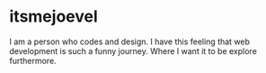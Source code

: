 # itsmejoevel

I am a person who codes and design. I have this feeling that web development is such a funny journey. Where I want it to be explore furthermore. 
